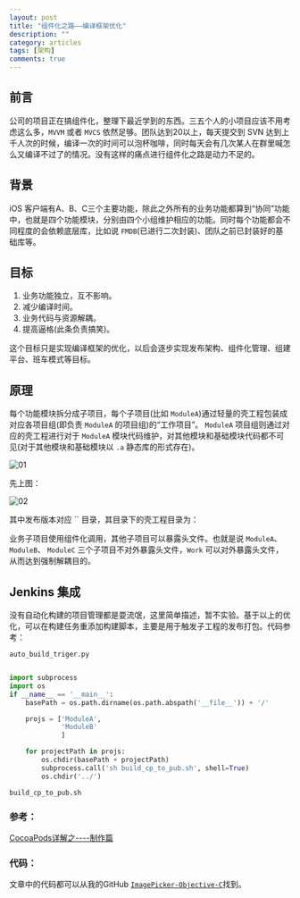 ```yaml
---
layout: post
title: "组件化之路——编译框架优化"
description: ""
category: articles
tags: [架构]
comments: true
---
```


## 前言

公司的项目正在搞组件化，整理下最近学到的东西。三五个人的小项目应该不用考虑这么多，`MVVM` 或者 `MVCS` 依然足够。团队达到20以上，每天提交到 SVN 达到上千人次的时候，编译一次的时间可以泡杯咖啡，同时每天会有几次某人在群里喊怎么又编译不过了的情况。没有这样的痛点进行组件化之路是动力不足的。

## 背景

iOS 客户端有A、B、C三个主要功能，除此之外所有的业务功能都算到“协同”功能中，也就是四个功能模块，分别由四个小组维护相应的功能。同时每个功能都会不同程度的会依赖底层库，比如说 `FMDB`(已进行二次封装)、团队之前已封装好的基础库等。

## 目标

1. 业务功能独立，互不影响。
2. 减少编译时间。
3. 业务代码与资源解耦。
4. 提高逼格(此条负责搞笑)。

这个目标只是实现编译框架的优化，以后会逐步实现发布架构、组件化管理、组建平台、班车模式等目标。

## 原理

每个功能模块拆分成子项目，每个子项目(比如 `ModuleA`)通过轻量的壳工程包装成对应各项目组(即负责 `ModuleA` 的项目组)的“工作项目”。 `ModuleA` 项目组则通过对应的壳工程进行对于 `ModuleA` 模块代码维护，对其他模块和基础模块代码都不可见(对于其他模块和基础模块以 `.a` 静态库的形式存在)。

![01](https://lettleprince.github.io/images/20161010-Componentization/01.png)

先上图：

![02](https://lettleprince.github.io/images/20161010-Componentization/02.png)

其中发布版本对应 `` 目录，其目录下的壳工程目录为：





业务子项目使用组件化调用，其他子项目可以暴露头文件。也就是说 `ModuleA`、 `ModuleB`、 `ModuleC` 三个子项目不对外暴露头文件，`Work` 可以对外暴露头文件，从而达到强制解耦目的。

## Jenkins 集成

没有自动化构建的项目管理都是耍流氓，这里简单描述，暂不实验。基于以上的优化，可以在构建任务重添加构建脚本，主要是用于触发子工程的发布打包。代码参考：

`auto_build_triger.py`

```python

import subprocess
import os
if __name__ == '__main__':
    basePath = os.path.dirname(os.path.abspath('__file__')) + '/'

    projs = ['ModuleA',
             'ModuleB'
             ]

    for projectPath in projs:
        os.chdir(basePath + projectPath)
        subprocess.call('sh build_cp_to_pub.sh', shell=True)
        os.chdir('../')

```

`build_cp_to_pub.sh`


### 参考：

[CocoaPods详解之----制作篇](http://blog.csdn.net/wzzvictory/article/details/20067595)

### 代码：
文章中的代码都可以从我的GitHub [`ImagePicker-Objective-C`](https://github.com/lettleprince/ImagePicker-Objective-C)找到。

